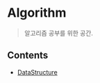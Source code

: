 # Algorithm

> 알고리즘 공부를 위한 공간.



## Contents

- [DataStructure](https://github.com/JoongChangYang/Algorithm/tree/master/DataStructure)



